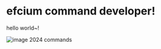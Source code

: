 # efcium command developer!

hello world~!

![image](https://github.com/efcium/efcium/assets/169608913/cb977a61-0f1a-486a-b4db-47a579a2f3b0)
2024 commands
